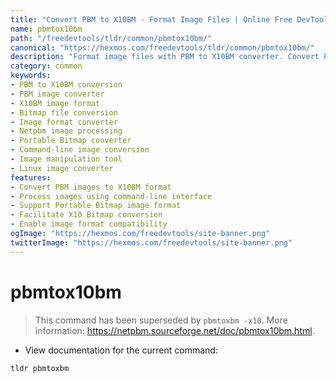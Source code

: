 ```yaml
---
title: "Convert PBM to X10BM - Format Image Files | Online Free DevTools by Hexmos"
name: pbmtox10bm
path: "/freedevtools/tldr/common/pbmtox10bm/"
canonical: "https://hexmos.com/freedevtools/tldr/common/pbmtox10bm/"
description: "Format image files with PBM to X10BM converter. Convert Portable Bitmap images to X10 Bitmap format for compatibility. Free online tool, no registration required."
category: common
keywords:
- PBM to X10BM conversion
- PBM image converter
- X10BM image format
- Bitmap file conversion
- Image format converter
- Netpbm image processing
- Portable Bitmap converter
- Command-line image conversion
- Image manipulation tool
- Linux image converter
features:
- Convert PBM images to X10BM format
- Process images using command-line interface
- Support Portable Bitmap image format
- Facilitate X10 Bitmap conversion
- Enable image format compatibility
ogImage: "https://hexmos.com/freedevtools/site-banner.png"
twitterImage: "https://hexmos.com/freedevtools/site-banner.png"
---
```


# pbmtox10bm

> This command has been superseded by `pbmtoxbm -x10`.
> More information: <https://netpbm.sourceforge.net/doc/pbmtox10bm.html>.

- View documentation for the current command:

`tldr pbmtoxbm`
